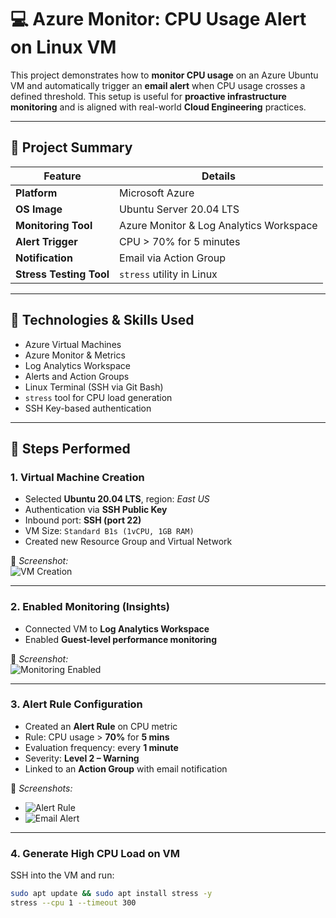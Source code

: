# 💻 Azure Monitor: CPU Usage Alert on Linux VM

This project demonstrates how to **monitor CPU usage** on an Azure Ubuntu VM and automatically trigger an **email alert** when CPU usage crosses a defined threshold. This setup is useful for **proactive infrastructure monitoring** and is aligned with real-world **Cloud Engineering** practices.

---

## 📌 Project Summary

| Feature                | Details                                  |
|------------------------|------------------------------------------|
| **Platform**           | Microsoft Azure                          |
| **OS Image**           | Ubuntu Server 20.04 LTS                  |
| **Monitoring Tool**    | Azure Monitor & Log Analytics Workspace  |
| **Alert Trigger**      | CPU > 70% for 5 minutes                  |
| **Notification**       | Email via Action Group                   |
| **Stress Testing Tool**| `stress` utility in Linux                |

---

## 🔧 Technologies & Skills Used

- Azure Virtual Machines  
- Azure Monitor & Metrics  
- Log Analytics Workspace  
- Alerts and Action Groups  
- Linux Terminal (SSH via Git Bash)  
- `stress` tool for CPU load generation  
- SSH Key-based authentication  

---

## 🚀 Steps Performed

### 1. **Virtual Machine Creation**
- Selected **Ubuntu 20.04 LTS**, region: *East US*
- Authentication via **SSH Public Key**
- Inbound port: **SSH (port 22)**
- VM Size: `Standard B1s (1vCPU, 1GB RAM)`
- Created new Resource Group and Virtual Network

📸 *Screenshot:*  
![VM Creation](screenshots/vm-creation.png)

---

### 2. **Enabled Monitoring (Insights)**
- Connected VM to **Log Analytics Workspace**
- Enabled **Guest-level performance monitoring**

📸 *Screenshot:*  
![Monitoring Enabled](screenshots/monitoring-enabled.png)

---

### 3. **Alert Rule Configuration**
- Created an **Alert Rule** on CPU metric  
- Rule: CPU usage > **70%** for **5 mins**  
- Evaluation frequency: every **1 minute**
- Severity: **Level 2 – Warning**
- Linked to an **Action Group** with email notification

📸 *Screenshots:*  
- ![Alert Rule](screenshots/alert-rule-config.png)  
- ![Email Alert](screenshots/email-alert.png)

---

### 4. **Generate High CPU Load on VM**
SSH into the VM and run:

```bash
sudo apt update && sudo apt install stress -y
stress --cpu 1 --timeout 300

